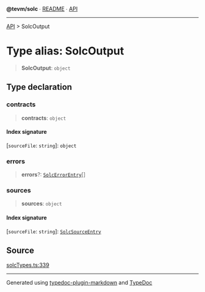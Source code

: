 **@tevm/solc** ∙ [README](../README.md) ∙ [API](../API.md)

***

[API](../API.md) > SolcOutput

# Type alias: SolcOutput

> **SolcOutput**: `object`

## Type declaration

### contracts

> **contracts**: `object`

#### Index signature

 \[`sourceFile`: `string`\]: `object`

### errors

> **errors**?: [`SolcErrorEntry`](SolcErrorEntry.md)[]

### sources

> **sources**: `object`

#### Index signature

 \[`sourceFile`: `string`\]: [`SolcSourceEntry`](SolcSourceEntry.md)

## Source

[solcTypes.ts:339](https://github.com/evmts/tevm-monorepo/blob/main/bundler-packages/solc/src/solcTypes.ts#L339)

***
Generated using [typedoc-plugin-markdown](https://www.npmjs.com/package/typedoc-plugin-markdown) and [TypeDoc](https://typedoc.org/)
